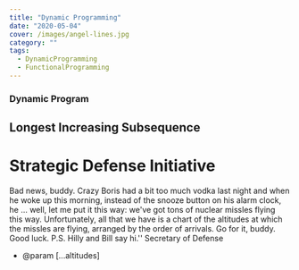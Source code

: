 ```yaml
---
title: "Dynamic Programming"
date: "2020-05-04"
cover: /images/angel-lines.jpg
category: ""
tags:
  - DynamicProgramming
  - FunctionalProgramming
---
```



### Dynamic Program

## Longest Increasing Subsequence

# Strategic Defense Initiative

Bad news, buddy. Crazy Boris had a bit too much vodka last night and when he woke up this morning, instead of the snooze button
on his alarm clock, he ... well, let me put it this way: we've got tons of nuclear missles flying this way. Unfortunately, all that we have is a chart of the altitudes at which the missles are flying, arranged by the order of arrivals. Go for it, buddy.
Good luck.
P.S. Hilly and Bill say hi.''
Secretary of Defense
-  @param [...altitudes]